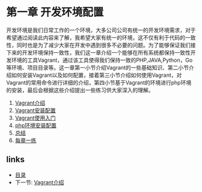# 第一章 开发环境配置
开发环境是我们日常工作的一个环境，大多公司公司有统一的开发环境需求，对于希望通过阅读此内容来了解，我希望大家有统一的环境，这不仅有利于代码的一致性，同时也是为了减少大家在开发中遇到很多不必要的问题。为了能够保证我们接下来的开发环境保持一致性，我们这一章介绍一个能够在所有系统都保持一致性开发环境的工具Vagrant，通过该工具使得我们保持一致的PHP,JAVA,Python，Go等环境、项目目录等。这一章第一小节介绍Vagrant的一些基础知识、第二小节介绍如何安装Vagrant以及如何配置，接着第三小节介绍如何使用Vagrant，对Vagrant的常用命令进行详细的介绍，第四小节基于Vagrant的环境进行php环境的安装，最后会根据这些介绍提出一些练习供大家深入的理解。

1. [Vagrant介绍](01.1.md)
2. [Vagrant安装配置](01.2.md)
3. [Vagrant使用入门](01.3.md)
4. [php环境安装配置](01.4.md)
5. [总结](01.5.md)
6. [每章一练](01.6.md)

## links
  * [目录](preface.md)
  * 下一节: [Vagrant介绍](01.1.md)
